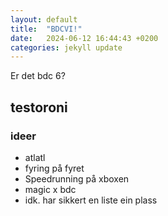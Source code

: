 ```yaml
---
layout: default
title:  "BDCVI!"
date:   2024-06-12 16:44:43 +0200
categories: jekyll update
---
```


Er det bdc 6?

## testoroni

### ideer

- atlatl
- fyring på fyret
- Speedrunning på xboxen
- magic x bdc
- idk. har sikkert en liste ein plass
